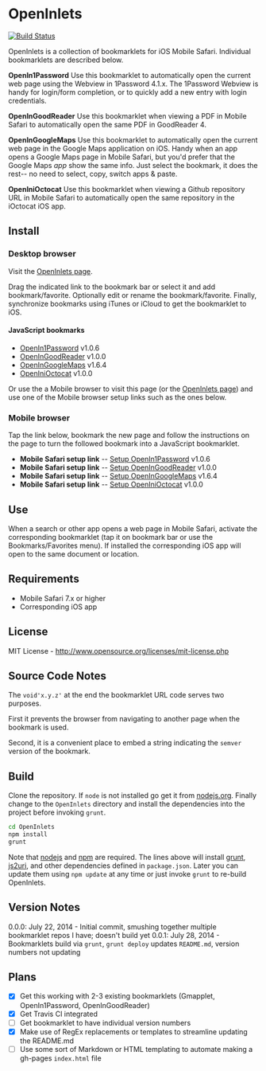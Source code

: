 # OpenInlets

[![Build Status](https://secure.travis-ci.org/mobilemind/OpenInlets.png?branch=master)](http://travis-ci.org/mobilemind/OpenInlets)

OpenInlets is a collection of bookmarklets for iOS Mobile Safari. Individual bookmarklets
are described below.

__OpenIn1Password__ Use this bookmarklet to automatically open the current web page using
the Webview in 1Password 4.1.x. The 1Password Webview is handy for login/form completion,
or to quickly add a new entry with login credentials.

__OpenInGoodReader__ Use this bookmarklet when viewing a PDF in Mobile Safari to
automatically open the same PDF in GoodReader 4.

__OpenInGoogleMaps__ Use this bookmarklet to automatically open the current web page in the
Google Maps application on iOS. Handy when an app opens a Google Maps page in Mobile
Safari, but you'd prefer that the Google Maps _app_ show the same info. Just select the
bookmark, it does the rest-- no need to select, copy, switch apps & paste.

__OpenIniOctocat__ Use this bookmarklet when viewing a Github repository URL in Mobile
Safari to automatically open the same repository in the iOctocat iOS app.


## Install
### Desktop browser
Visit the [OpenInlets page].

Drag the indicated link to the bookmark bar or select it and add bookmark/favorite.
Optionally edit or rename the bookmark/favorite. Finally, synchronize bookmarks using
iTunes or iCloud to get the bookmarklet to iOS.

#### JavaScript bookmarks
+ [OpenIn1Password] v1.0.6
+ [OpenInGoodReader] v1.0.0
+ [OpenInGoogleMaps] v1.6.4
+ [OpenIniOctocat] v1.0.0

Or use the a Mobile browser to visit this page (or the [OpenInlets page]) and use one of
the Mobile browser setup links such as the ones below.

### Mobile browser
Tap the link below, bookmark the new page and follow the instructions on the page to turn
the followed bookmark into a JavaScript bookmarklet.

+ **Mobile Safari setup link** -- [Setup OpenIn1Password] v1.0.6
+ **Mobile Safari setup link** -- [Setup OpenInGoodReader] v1.0.0
+ **Mobile Safari setup link** -- [Setup OpenInGoogleMaps] v1.6.4
+ **Mobile Safari setup link** -- [Setup OpenIniOctocat] v1.0.0

## Use
When a search or other app opens a web page in Mobile Safari, activate the corresponding
bookmarklet (tap it on bookmark bar or use the Bookmarks/Favorites menu). If installed the
corresponding iOS app will open to the same document or location.

## Requirements
* Mobile Safari 7.x or higher
* Corresponding iOS app

## License
MIT License - <http://www.opensource.org/licenses/mit-license.php>

## Source Code Notes

The `void'x.y.z'` at the end the bookmarklet URL code serves two purposes.

First it prevents the browser from navigating to another page when the bookmark is used.

Second, it is a convenient place to embed a string indicating the `semver` version of the
bookmark.

## Build
Clone the repository. If `node` is not installed go get it from [nodejs.org][nodejs].
Finally change to the `OpenInlets` directory and install the dependencies into the project
before invoking `grunt`.
```bash
cd OpenInlets
npm install
grunt
```

Note that [nodejs] and [npm] are required. The lines above will install [grunt], [js2uri],
and other dependencies defined in `package.json`. Later you can update them using
`npm update` at any time or just invoke `grunt` to re-build OpenInlets.

## Version Notes
0.0.0: July 22, 2014 - Initial commit, smushing together multiple bookmarklet repos I have; doesn't build yet
0.0.1: July 28, 2014 - Bookmarklets build via `grunt`, `grunt deploy` updates `README.md`, version numbers not updating

## Plans
- [X] Get this working with 2-3 existing bookmarklets (Gmapplet, OpenIn1Password, OpenInGoodReader)
- [X] Get Travis CI integrated
- [ ] Get bookmarklet to have individual version numbers
- [X] Make use of RegEx replacements or templates to streamline updating the README.md
- [ ] Use some sort of Markdown or HTML templating to automate making a gh-pages `index.html` file

<!--- reference links -->
[nodejs]: http://nodejs.org/
[npm]: https://npmjs.org/
[grunt]: http://gruntjs.com/
[js2uri]: https://npmjs.org/package/js2uri
[OpenInlets page]: http://mobilemind.github.io/OpenInlets/
[OpenIn1Password]: javascript:/iP(.d%7Chone)/.test(navigator.userAgent)&&/https?:/.test(location.protocol)&&(location.href='op'+location.href);void'0.0.0' "OpenIn1Password"
[OpenInGoodReader]: javascript:/iP(.d%7Chone)/.test(navigator.userAgent)&&/https?:/.test(location.protocol)&&/%5C.pdf($%7C%5C?)/.test(location.href)&&(location.href='gr'+location.href);void'0.0.0' "OpenInGoodReader"
[OpenInGoogleMaps]: javascript:'maps.google.com'==location.hostname&&location.search&&(location.href='comgooglemaps://'+location.search);void'0.0.0' "OpenInGoogleMaps"
[OpenIniOctocat]: javascript:'github.com'===location.host&&(location.href=location.href.replace('https:','ioc:'));void'0.0.0' "OpenIniOctocat"
[Setup OpenIn1Password]: http://mmind.me/_?javascript:/iP(.d%7Chone)/.test(navigator.userAgent)&&/https?:/.test(location.protocol)&&(location.href='op'+location.href);void'0.0.0' "Setup OpenIn1Password"
[Setup OpenInGoodReader]: http://mmind.me/_?javascript:/iP(.d%7Chone)/.test(navigator.userAgent)&&/https?:/.test(location.protocol)&&/%5C.pdf($%7C%5C?)/.test(location.href)&&(location.href='gr'+location.href);void'0.0.0' "Setup OpenInGoodReader"
[Setup OpenInGoogleMaps]: http://mmind.me/_?javascript:'maps.google.com'==location.hostname&&location.search&&(location.href='comgooglemaps://'+location.search);void'0.0.0' "Setup OpenInGoogleMaps"
[Setup OpenIniOctocat]: http://mmind.me/_?javascript:'github.com'===location.host&&(location.href=location.href.replace('https:','ioc:'));void'0.0.0' "Setup OpenIniOctocat"
[Google Maps URL Scheme]: https://developers.google.com/maps/documentation/ios/urlscheme "Google Developers:Google Maps URL Scheme"
[1Password URL Scheme]: http://blog.agilebits.com/2013/01/24/developers-heres-how-to-add-a-little-1password-to-your-ios-apps/ "Agile Bits: 1Password URL Scheme"
